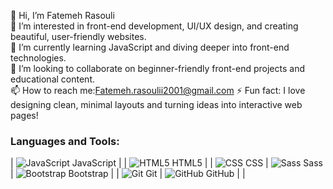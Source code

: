 👋 Hi, I’m Fatemeh Rasouli  
👀 I’m interested in front-end development, UI/UX design, and creating beautiful, user-friendly websites.  
🌱 I’m currently learning JavaScript and diving deeper into front-end technologies.  
💞 I’m looking to collaborate on beginner-friendly front-end projects and educational content.  
📫 How to reach me:Fatemeh.rasoulii2001@gmail.com 
⚡️ Fun fact: I love designing clean, minimal layouts and turning ideas into interactive web pages!
<!---
FatemehRasoulli/FatemehRasoulli is a ✨ special ✨ repository because its `README.md` (this file) appears on your GitHub profile.
You can click the Preview link to take a look at your changes.
--->
### Languages and Tools:
| ![JavaScript](https://cdn.jsdelivr.net/gh/devicons/devicon@latest/icons/javascript/javascript-original.svg) JavaScript |
| ![HTML5](https://cdn.jsdelivr.net/gh/devicons/devicon@latest/icons/html5/html5-original.svg) HTML5 |
| ![CSS](https://skillicons.dev/icons?i=css) CSS | ![Sass](https://skillicons.dev/icons?i=sass) Sass | ![Bootstrap](https://skillicons.dev/icons?i=bootstrap) Bootstrap |
| ![Git](https://cdn.jsdelivr.net/gh/devicons/devicon@latest/icons/git/git-original.svg) Git | ![GitHub](https://skillicons.dev/icons?i=github) GitHub | |
